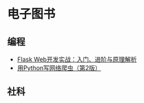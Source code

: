 # 电子图书

## 编程
- [Flask Web开发实战：入门、进阶与原理解析](https://pan.baidu.com/s/1B0o89jCkQ2-ZK2-zexuH_w?pwd=xah3)
- [用Python写网络爬虫（第2版）](https://pan.baidu.com/s/1k9t1vh9-fAX_5PIDqJxbww?pwd=ywdd)

## 社科
